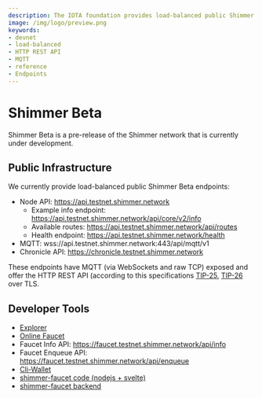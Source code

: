 ```yaml
---
description: The IOTA foundation provides load-balanced public Shimmer Beta endpoints, where MQTT and the HTTP REST API are enabled.
image: /img/logo/preview.png
keywords:
- devnet
- load-balanced
- HTTP REST API
- MQTT
- reference
- Endpoints
---
```

# Shimmer Beta

Shimmer Beta is a pre-release of the Shimmer network that is currently under development.

## Public Infrastructure

We currently provide load-balanced public Shimmer Beta endpoints:

 - Node API: https://api.testnet.shimmer.network
   - Example info endpoint: https://api.testnet.shimmer.network/api/core/v2/info
   - Available routes: https://api.testnet.shimmer.network/api/routes
   - Health endpoint: https://api.testnet.shimmer.network/health
 - MQTT: wss://api.testnet.shimmer.network:443/api/mqtt/v1
 - Chronicle API: https://chronicle.testnet.shimmer.network

These endpoints have MQTT (via WebSockets and raw TCP) exposed and offer the HTTP REST API (according to this specifications [TIP-25](https://editor.swagger.io/?url=https://raw.githubusercontent.com/iotaledger/tips/main/tips/TIP-0025/core-rest-api.yaml), [TIP-26](https://editor.swagger.io/?url=https://raw.githubusercontent.com/iotaledger/tips/main/tips/TIP-0026/indexer-rest-api.yaml) over TLS.

## Developer Tools

- [Explorer](https://explorer.shimmer.network)
- [Online Faucet](https://faucet.testnet.shimmer.network)
- Faucet Info API: https://faucet.testnet.shimmer.network/api/info
- Faucet Enqueue API: https://faucet.testnet.shimmer.network/api/enqueue
- [Cli-Wallet](https://github.com/iotaledger/cli-wallet/tree/develop)
- [shimmer-faucet code (nodejs + svelte)](https://github.com/iotaledger/chrysalis-faucet/tree/hornet)
- [shimmer-faucet backend](https://github.com/iotaledger/inx-faucet)